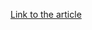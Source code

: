 [Link to the article](https://www.forcepoint.com/sites/default/files/resources/files/forcepoint-security-labs-monsoon-analysis-report.pdf)
